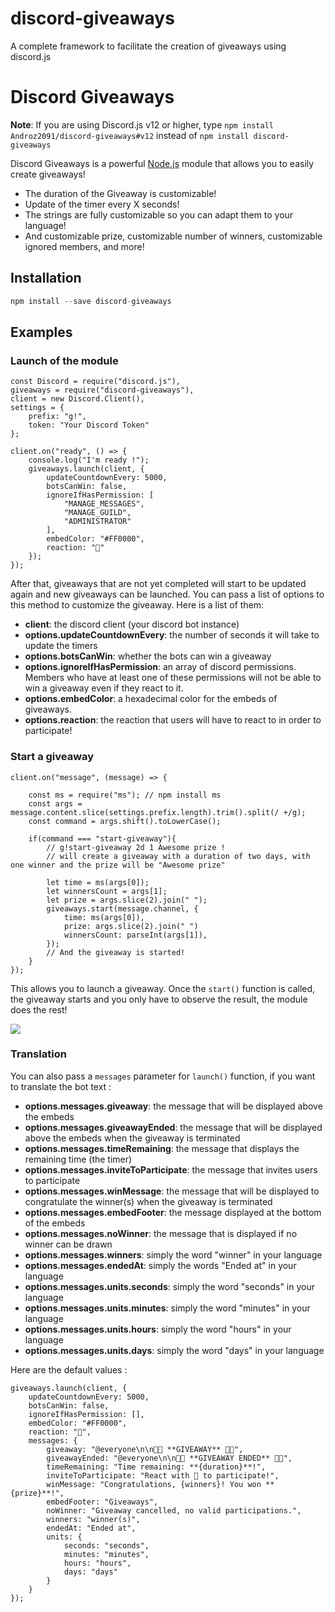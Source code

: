 # discord-giveaways
A complete framework to facilitate the creation of giveaways using discord.js
# Discord Giveaways

**Note**: If you are using Discord.js v12 or higher, type `npm install Androz2091/discord-giveaways#v12` instead of `npm install discord-giveaways`

Discord Giveaways is a powerful [Node.js](https://nodejs.org) module that allows you to easily create giveaways!

*   The duration of the Giveaway is customizable!
*   Update of the timer every X seconds!
*   The strings are fully customizable so you can adapt them to your language!
*   And customizable prize, customizable number of winners, customizable ignored members, and more!

## Installation

```js
npm install --save discord-giveaways
```

## Examples

### Launch of the module

```Js
const Discord = require("discord.js"),
giveaways = require("discord-giveaways"),
client = new Discord.Client(),
settings = {
    prefix: "g!",
    token: "Your Discord Token"
};

client.on("ready", () => {
    console.log("I'm ready !");
    giveaways.launch(client, {
        updateCountdownEvery: 5000,
        botsCanWin: false,
        ignoreIfHasPermission: [
            "MANAGE_MESSAGES",
            "MANAGE_GUILD",
            "ADMINISTRATOR"
        ],
        embedColor: "#FF0000",
        reaction: "🎉"
    });
});
```

After that, giveaways that are not yet completed will start to be updated again and new giveaways can be launched.
You can pass a list of options to this method to customize the giveaway. Here is a list of them:

*   **client**: the discord client (your discord bot instance)
*   **options.updateCountdownEvery**: the number of seconds it will take to update the timers
*   **options.botsCanWin**: whether the bots can win a giveaway
*   **options.ignoreIfHasPermission**: an array of discord permissions. Members who have at least one of these permissions will not be able to win a giveaway even if they react to it.
*   **options.embedColor**: a hexadecimal color for the embeds of giveaways.
*   **options.reaction**: the reaction that users will have to react to in order to participate!

### Start a giveaway

```Js
client.on("message", (message) => {

    const ms = require("ms"); // npm install ms
    const args = message.content.slice(settings.prefix.length).trim().split(/ +/g);
    const command = args.shift().toLowerCase();

    if(command === "start-giveaway"){
        // g!start-giveaway 2d 1 Awesome prize !
        // will create a giveaway with a duration of two days, with one winner and the prize will be "Awesome prize"
    
        let time = ms(args[0]);
        let winnersCount = args[1];
        let prize = args.slice(2).join(" ");
        giveaways.start(message.channel, {
            time: ms(args[0]),
            prize: args.slice(2).join(" ")
            winnersCount: parseInt(args[1]),
        });
        // And the giveaway is started!
    }
});
```

This allows you to launch a giveaway. Once the `start()` function is called, the giveaway starts and you only have to observe the result, the module does the rest!

<a href="http://zupimages.net/viewer.php?id=19/23/5h0s.png">
    <img src="https://zupimages.net/up/19/23/5h0s.png"/>
</a>

### Translation

You can also pass a `messages` parameter for `launch()` function, if you want to translate the bot text :

* **options.messages.giveaway**: the message that will be displayed above the embeds
* **options.messages.giveawayEnded**: the message that will be displayed above the embeds when the giveaway is terminated
* **options.messages.timeRemaining**: the message that displays the remaining time (the timer)
* **options.messages.inviteToParticipate**: the message that invites users to participate
* **options.messages.winMessage**: the message that will be displayed to congratulate the winner(s) when the giveaway is terminated
* **options.messages.embedFooter**: the message displayed at the bottom of the embeds
* **options.messages.noWinner**: the message that is displayed if no winner can be drawn
* **options.messages.winners**: simply the word "winner" in your language
* **options.messages.endedAt**: simply the words "Ended at" in your language
* **options.messages.units.seconds**: simply the word "seconds" in your language
* **options.messages.units.minutes**: simply the word "minutes" in your language
* **options.messages.units.hours**: simply the word "hours" in your language
* **options.messages.units.days**: simply the word "days" in your language

Here are the default values :

```Js
giveaways.launch(client, {
    updateCountdownEvery: 5000,
    botsCanWin: false,
    ignoreIfHasPermission: [],
    embedColor: "#FF0000",
    reaction: "🎉",
    messages: {
        giveaway: "@everyone\n\n🎉🎉 **GIVEAWAY** 🎉🎉",
        giveawayEnded: "@everyone\n\n🎉🎉 **GIVEAWAY ENDED** 🎉🎉",
        timeRemaining: "Time remaining: **{duration}**!",
        inviteToParticipate: "React with 🎉 to participate!",
        winMessage: "Congratulations, {winners}! You won **{prize}**!",
        embedFooter: "Giveaways",
        noWinner: "Giveaway cancelled, no valid participations.",
        winners: "winner(s)",
        endedAt: "Ended at",
        units: {
            seconds: "seconds",
            minutes: "minutes",
            hours: "hours",
            days: "days"
        }
    }
});
```